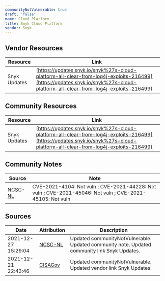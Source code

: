 ```yaml
---
communityNotVulnerable: true
draft: 'false'
name: Cloud Platform
title: Snyk Cloud Platform
vendor: Snyk
---
```


## Vendor Resources
| Resource | Link |
| --- | --- |
| Snyk Updates | [https://updates.snyk.io/snyk%27s-cloud-platform-all-clear-from-log4j-exploits-216499](https://updates.snyk.io/snyk%27s-cloud-platform-all-clear-from-log4j-exploits-216499) |

## Community Resources
| Resource | Link |
| --- | --- |
| Snyk Updates | [https://updates.snyk.io/snyk%27s-cloud-platform-all-clear-from-log4j-exploits-216499](https://updates.snyk.io/snyk%27s-cloud-platform-all-clear-from-log4j-exploits-216499) |

## Community Notes
| Source | Note |
| --- | --- |
| [NCSC-NL](https://github.com/NCSC-NL/log4shell/blob/main/software/README.md) | CVE-2021-4104: Not vuln ; CVE-2021-44228: Not vuln ; CVE-2021-45046: Not vuln ; CVE-2021-45105: Not vuln </ul> |

## Sources
| Date | Attribution | Description |
| --- | --- | --- |
| 2021-12-27 15:29:04 | [NCSC-NL](https://github.com/NCSC-NL/log4shell/blob/main/software/README.md) | Updated communityNotVulnerable. Updated community note. Updated community link Snyk Updates.  |
| 2021-12-21 22:43:46 | [CISAGov](https://raw.githubusercontent.com/cisagov/log4j-affected-db/develop/README.md) | Updated communityNotVulnerable. Updated vendor link Snyk Updates.  |
